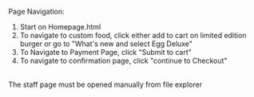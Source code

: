 Page Navigation: <br />
1. Start on Homepage.html <br />
2. To navigate to custom food, click either add to cart on limited edition burger or go to "What's new and select Egg Deluxe" <br />
3. To Navigate to Payment Page, click "Submit to cart" <br />
4. To navigate to confirmation page, click "continue to Checkout" <br />
<br />
The staff page must be opened manually from file explorer
